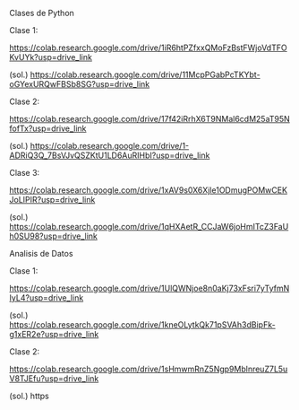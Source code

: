 Clases de Python

Clase 1:

https://colab.research.google.com/drive/1iR6htPZfxxQMoFzBstFWjoVdTFOKvUYk?usp=drive_link

(sol.)
https://colab.research.google.com/drive/11McpPGabPcTKYbt-oGYexURQwFBSb8SG?usp=drive_link

Clase 2:

https://colab.research.google.com/drive/17f42iRrhX6T9NMal6cdM25aT95NfofTx?usp=drive_link

(sol.)
https://colab.research.google.com/drive/1-ADRiQ3Q_7BsVJvQSZKtU1LD6AuRIHbI?usp=drive_link

Clase 3:

https://colab.research.google.com/drive/1xAV9s0X6Xjle1ODmugPOMwCEKJoLIPIR?usp=drive_link

(sol.)
https://colab.research.google.com/drive/1qHXAetR_CCJaW6joHmITcZ3FaUh0SU98?usp=drive_link

Analisis de Datos

Clase 1:

https://colab.research.google.com/drive/1UlQWNjoe8n0aKj73xFsri7yTyfmNIyL4?usp=drive_link

(sol.)
https://colab.research.google.com/drive/1kneOLytkQk71pSVAh3dBipFk-g1xER2e?usp=drive_link

Clase 2:

https://colab.research.google.com/drive/1sHmwmRnZ5Ngp9MblnreuZ7L5uV8TJEfu?usp=drive_link

(sol.)
https
